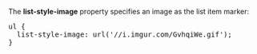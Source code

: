 The <b>list-style-image</b> property specifies an image as the list item marker:
<pre>
ul {
  list-style-image: url('//i.imgur.com/GvhqiWe.gif');
}
</pre>
